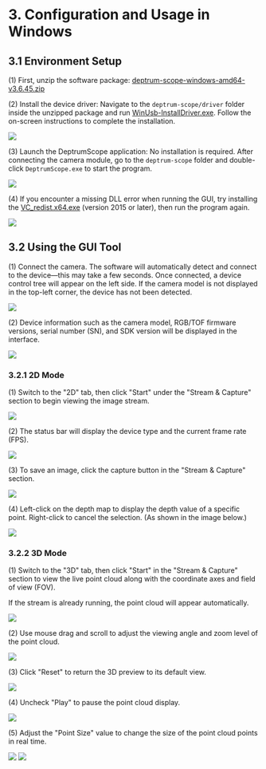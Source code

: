 # 3. Configuration and Usage in Windows

## 3.1 Environment Setup

(1) First, unzip the software package: [deptrum-scope-windows-amd64-v3.6.45.zip](Appendix.md)

(2) Install the device driver: Navigate to the `deptrum-scope/driver` folder inside the unzipped package and run [WinUsb-InstallDriver.exe](Appendix.md). Follow the on-screen instructions to complete the installation.

<img src="../_static/media/chapter_3/image2.png" class="common_img" />

(3) Launch the DeptrumScope application: No installation is required. After connecting the camera module, go to the `deptrum-scope` folder and double-click `DeptrumScope.exe` to start the program.

<img src="../_static/media/chapter_3/image3.png" class="common_img" />

(4) If you encounter a missing DLL error when running the GUI, try installing the [VC_redist.x64.exe](Appendix.md) (version 2015 or later), then run the program again.

<img src="../_static/media/chapter_3/image4.png" class="common_img" />

## 3.2 Using the GUI Tool

(1) Connect the camera. The software will automatically detect and connect to the device—this may take a few seconds. Once connected, a device control tree will appear on the left side. If the camera model is not displayed in the top-left corner, the device has not been detected.

<img src="../_static/media/chapter_3/image5.png" class="common_img" />

(2) Device information such as the camera model, RGB/TOF firmware versions, serial number (SN), and SDK version will be displayed in the interface.

<img src="../_static/media/chapter_3/image6.png" class="common_img" />

### 3.2.1 2D Mode

(1) Switch to the "2D" tab, then click "Start" under the "Stream & Capture" section to begin viewing the image stream.

<img src="../_static/media/chapter_3/image7.png" class="common_img" />

(2) The status bar will display the device type and the current frame rate (FPS).

<img src="../_static/media/chapter_3/image8.png" class="common_img" />

(3) To save an image, click the capture button in the "Stream & Capture" section.

<img src="../_static/media/chapter_3/image9.png" class="common_img" />

(4) Left-click on the depth map to display the depth value of a specific point. Right-click to cancel the selection. (As shown in the image below.)

<img src="../_static/media/chapter_3/image10.png" class="common_img" />

### 3.2.2 3D Mode

(1) Switch to the "3D" tab, then click "Start" in the "Stream & Capture" section to view the live point cloud along with the coordinate axes and field of view (FOV).

If the stream is already running, the point cloud will appear automatically.

<img src="../_static/media/chapter_3/image11.png" class="common_img" />

(2) Use mouse drag and scroll to adjust the viewing angle and zoom level of the point cloud.

<img src="../_static/media/chapter_3/image12.png" class="common_img" />

(3) Click "Reset" to return the 3D preview to its default view.

<img src="../_static/media/chapter_3/image13.png" class="common_img" />

(4) Uncheck "Play" to pause the point cloud display.

<img src="../_static/media/chapter_3/image14.png" class="common_img" />

(5) Adjust the "Point Size" value to change the size of the point cloud points in real time.

<img src="../_static/media/chapter_3/image15.png" class="common_img" />

<img src="../_static/media/chapter_3/image16.png" class="common_img" />